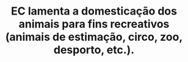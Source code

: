 ---
title: "EC lamenta a domesticação dos animais para fins recreativos (animais de estimação, circo, zoo, desporto, etc.)."
infoslide: ""
round: "Novice Final"
weight: 7
videos: []
tags: ['Environment']
layout: "motion"
categories: ["motions"]
---
